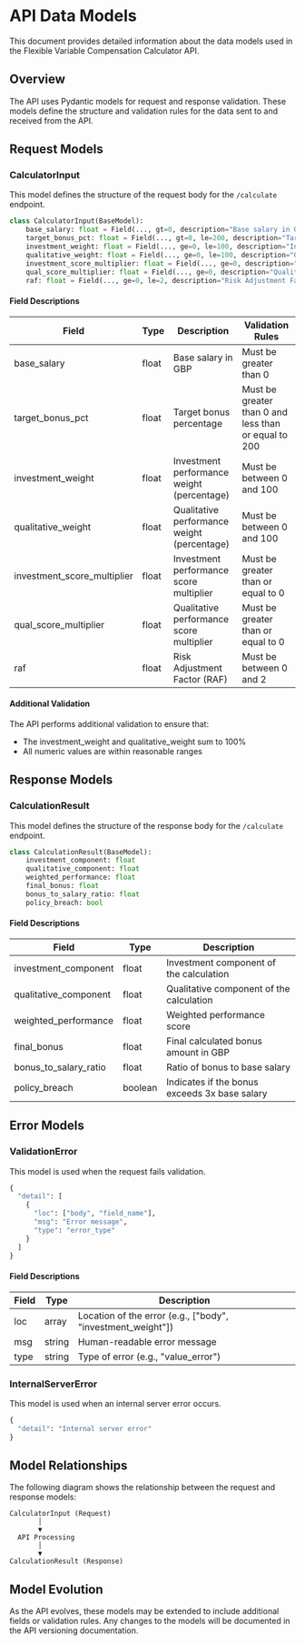 # API Data Models

This document provides detailed information about the data models used in the Flexible Variable Compensation Calculator API.

## Overview

The API uses Pydantic models for request and response validation. These models define the structure and validation rules for the data sent to and received from the API.

## Request Models

### CalculatorInput

This model defines the structure of the request body for the `/calculate` endpoint.

```python
class CalculatorInput(BaseModel):
    base_salary: float = Field(..., gt=0, description="Base salary in GBP")
    target_bonus_pct: float = Field(..., gt=0, le=200, description="Target bonus percentage")
    investment_weight: float = Field(..., ge=0, le=100, description="Investment performance weight (percentage)")
    qualitative_weight: float = Field(..., ge=0, le=100, description="Qualitative performance weight (percentage)")
    investment_score_multiplier: float = Field(..., ge=0, description="Investment performance score multiplier")
    qual_score_multiplier: float = Field(..., ge=0, description="Qualitative performance score multiplier")
    raf: float = Field(..., ge=0, le=2, description="Risk Adjustment Factor (RAF)")
```

#### Field Descriptions

| Field | Type | Description | Validation Rules |
|-------|------|-------------|-----------------|
| base_salary | float | Base salary in GBP | Must be greater than 0 |
| target_bonus_pct | float | Target bonus percentage | Must be greater than 0 and less than or equal to 200 |
| investment_weight | float | Investment performance weight (percentage) | Must be between 0 and 100 |
| qualitative_weight | float | Qualitative performance weight (percentage) | Must be between 0 and 100 |
| investment_score_multiplier | float | Investment performance score multiplier | Must be greater than or equal to 0 |
| qual_score_multiplier | float | Qualitative performance score multiplier | Must be greater than or equal to 0 |
| raf | float | Risk Adjustment Factor (RAF) | Must be between 0 and 2 |

#### Additional Validation

The API performs additional validation to ensure that:
- The investment_weight and qualitative_weight sum to 100%
- All numeric values are within reasonable ranges

## Response Models

### CalculationResult

This model defines the structure of the response body for the `/calculate` endpoint.

```python
class CalculationResult(BaseModel):
    investment_component: float
    qualitative_component: float
    weighted_performance: float
    final_bonus: float
    bonus_to_salary_ratio: float
    policy_breach: bool
```

#### Field Descriptions

| Field | Type | Description |
|-------|------|-------------|
| investment_component | float | Investment component of the calculation |
| qualitative_component | float | Qualitative component of the calculation |
| weighted_performance | float | Weighted performance score |
| final_bonus | float | Final calculated bonus amount in GBP |
| bonus_to_salary_ratio | float | Ratio of bonus to base salary |
| policy_breach | boolean | Indicates if the bonus exceeds 3x base salary |

## Error Models

### ValidationError

This model is used when the request fails validation.

```python
{
  "detail": [
    {
      "loc": ["body", "field_name"],
      "msg": "Error message",
      "type": "error_type"
    }
  ]
}
```

#### Field Descriptions

| Field | Type | Description |
|-------|------|-------------|
| loc | array | Location of the error (e.g., ["body", "investment_weight"]) |
| msg | string | Human-readable error message |
| type | string | Type of error (e.g., "value_error") |

### InternalServerError

This model is used when an internal server error occurs.

```python
{
  "detail": "Internal server error"
}
```

## Model Relationships

The following diagram shows the relationship between the request and response models:

```
CalculatorInput (Request)
       │
       ▼
  API Processing
       │
       ▼
CalculationResult (Response)
```

## Model Evolution

As the API evolves, these models may be extended to include additional fields or validation rules. Any changes to the models will be documented in the API versioning documentation.
